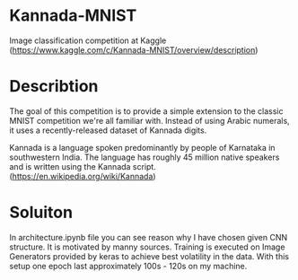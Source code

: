 # Kannada-MNIST
Image classification competition at Kaggle (https://www.kaggle.com/c/Kannada-MNIST/overview/description)

# Describtion
The goal of this competition is to provide a simple extension to the classic MNIST competition we're all familiar with. Instead of using Arabic numerals, it uses a recently-released dataset of Kannada digits.

Kannada is a language spoken predominantly by people of Karnataka in southwestern India. The language has roughly 45 million native speakers and is written using the Kannada script. 
(https://en.wikipedia.org/wiki/Kannada)

# Soluiton
In architecture.ipynb file you can see reason why I have chosen given CNN structure. It is motivated by manny sources. 
Training is executed on Image Generators provided by keras to achieve best volatility in the data. With this setup one epoch last approximately 100s - 120s on my machine. 
